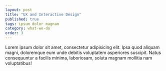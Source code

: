 ```yaml
---
layout: post
title: "UX and Interactive Design"
published: true
tags: ipsum dolor magnam
category: what-we-do
order: 3
---
```


Lorem ipsum dolor sit amet, consectetur adipisicing elit. Ipsa quod aliquam magni, doloremque eum unde debitis voluptatem asperiores suscipit. Natus consequuntur a facilis minima, laboriosam, soluta magnam mollitia nam voluptatibus!
